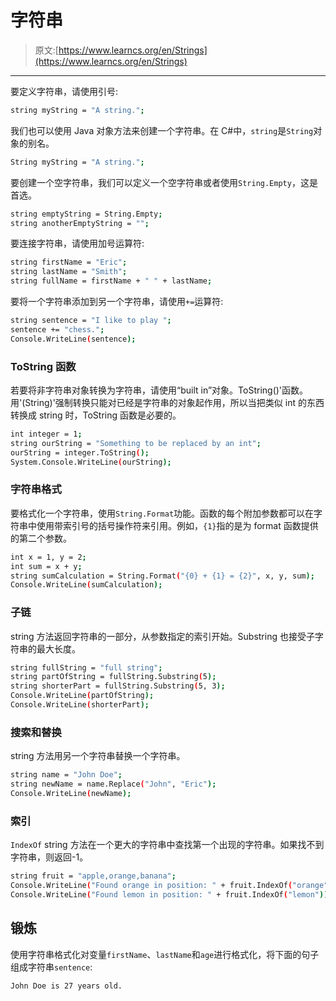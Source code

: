 # 字符串

> 原文:[https://www.learncs.org/en/Strings](https://www.learncs.org/en/Strings)

* * *

要定义字符串，请使用引号:

```sh
string myString = "A string."; 
```

我们也可以使用 Java 对象方法来创建一个字符串。在 C#中，`string`是`String`对象的别名。

```sh
String myString = "A string."; 
```

要创建一个空字符串，我们可以定义一个空字符串或者使用`String.Empty`，这是首选。

```sh
string emptyString = String.Empty;
string anotherEmptyString = ""; 
```

要连接字符串，请使用加号运算符:

```sh
string firstName = "Eric";
string lastName = "Smith";
string fullName = firstName + " " + lastName; 
```

要将一个字符串添加到另一个字符串，请使用`+=`运算符:

```sh
string sentence = "I like to play ";
sentence += "chess.";
Console.WriteLine(sentence); 
```

### ToString 函数

若要将非字符串对象转换为字符串，请使用“built in”对象。ToString()'函数。用'(String)'强制转换只能对已经是字符串的对象起作用，所以当把类似 int 的东西转换成 string 时，ToString 函数是必要的。

```sh
int integer = 1;
string ourString = "Something to be replaced by an int";
ourString = integer.ToString();
System.Console.WriteLine(ourString); 
```

### 字符串格式

要格式化一个字符串，使用`String.Format`功能。函数的每个附加参数都可以在字符串中使用带索引号的括号操作符来引用。例如，`{1}`指的是为 format 函数提供的第二个参数。

```sh
int x = 1, y = 2;
int sum = x + y;
string sumCalculation = String.Format("{0} + {1} = {2}", x, y, sum);
Console.WriteLine(sumCalculation); 
```

### 子链

string 方法返回字符串的一部分，从参数指定的索引开始。Substring 也接受子字符串的最大长度。

```sh
string fullString = "full string";
string partOfString = fullString.Substring(5);
string shorterPart = fullString.Substring(5, 3);
Console.WriteLine(partOfString);
Console.WriteLine(shorterPart); 
```

### 搜索和替换

string 方法用另一个字符串替换一个字符串。

```sh
string name = "John Doe";
string newName = name.Replace("John", "Eric");
Console.WriteLine(newName); 
```

### 索引

`IndexOf` string 方法在一个更大的字符串中查找第一个出现的字符串。如果找不到字符串，则返回-1。

```sh
string fruit = "apple,orange,banana";
Console.WriteLine("Found orange in position: " + fruit.IndexOf("orange"));
Console.WriteLine("Found lemon in position: " + fruit.IndexOf("lemon")); 
```

## 锻炼

使用字符串格式化对变量`firstName`、`lastName`和`age`进行格式化，将下面的句子组成字符串`sentence`:

`John Doe is 27 years old.`